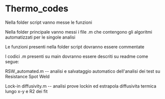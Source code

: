 # Thermo_codes

Nella folder script vanno messe le funzioni

Nella folder principale vanno messi i file .m che contengono gli algoritmi automatizzati per le singole analisi

Le funzioni presenti nella folder script dovranno essere commentate 

I codici .m presenti su main dovranno essere descriti su readme come segue:

RSW_automated.m -- analisi e salvataggio automatico dell'analisi dei test su Resistance Spot Weld

Lock-in diffusivity.m --  analisi prove lockin ed estrapola diffusivita termica lungo x-y e R2 dei fit
